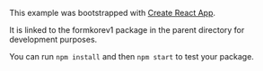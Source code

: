 This example was bootstrapped with [Create React App](https://github.com/facebook/create-react-app).

It is linked to the formkorev1 package in the parent directory for development purposes.

You can run `npm install` and then `npm start` to test your package.
